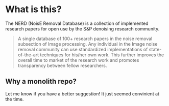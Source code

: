 # What is this?
The NERD (NoisE Removal Database) is a collection of implemented research papers for open use by the S&P denoising research community.
> A single database of 100+ research papers in the noise removal subsection of Image processing. Any individual in the Image noise removal community can use standardized implementations of state-of-the-art techniques for his/her own work. This further improves the overall time to market of the research work and promotes transparency between fellow researchers.
## Why a monolith repo?
Let me know if you have a better suggestion! It just seemed convinient at the time.
